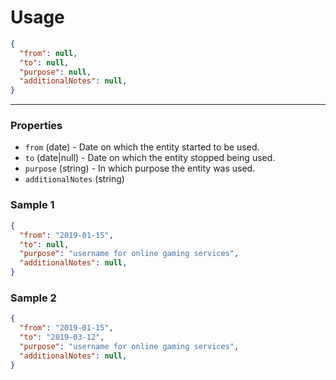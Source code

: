 # Usage

```json
{
  "from": null,
  "to": null,
  "purpose": null,
  "additionalNotes": null,
}
```
---

### Properties

- `from` (date) - Date on which the entity started to be used.
- `to` (date|null) - Date on which the entity stopped being used.
- `purpose` (string) - In which purpose the entity was used.
- `additionalNotes` (string)

### Sample 1
```json
{
  "from": "2019-01-15",
  "to": null,
  "purpose": "username for online gaming services",
  "additionalNotes": null,
}
```

### Sample 2
```json
{
  "from": "2019-01-15",
  "to": "2019-03-12",
  "purpose": "username for online gaming services",
  "additionalNotes": null,
}
```
